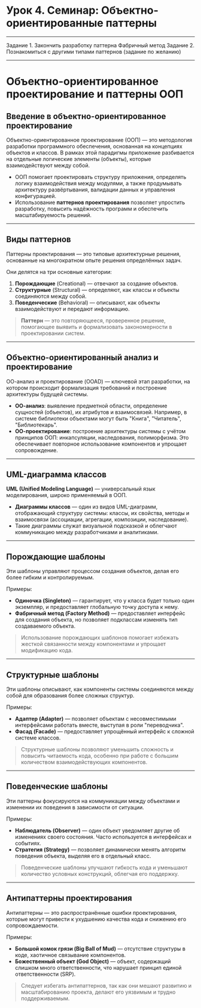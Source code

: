 # Урок 4. Семинар: Объектно-ориентированные паттерны
_________________________________________________________________________________________________________________
Задание 1. Закончить разработку паттерна Фабричный метод
Задание 2. Познакомиться с другими типами паттернов (задание по желанию)
_________________________________________________________________________________________________________________

# Объектно-ориентированное проектирование и паттерны ООП

## Введение в объектно-ориентированное проектирование

Объектно-ориентированное проектирование (ООП) — это методология разработки программного обеспечения, основанная на концепциях объектов и классов. В рамках этой парадигмы приложение разбивается на отдельные логические элементы (объекты), которые взаимодействуют между собой.

- ООП помогает проектировать структуру приложения, определять логику взаимодействия между модулями, а также продумывать архитектуру развёртывания, валидации данных и управления конфигурацией.
- Использование **паттернов проектирования** позволяет упростить разработку, повысить надёжность программ и обеспечить масштабируемость решений.

---

## Виды паттернов

Паттерны проектирования — это типовые архитектурные решения, основанные на многократном опыте решения определённых задач.

Они делятся на три основные категории:

1. **Порождающие** (Creational) — отвечают за создание объектов.
2. **Структурные** (Structural) — определяют, как классы и объекты соединяются между собой.
3. **Поведенческие** (Behavioral) — описывают, как объекты взаимодействуют и передают информацию.

> **Паттерн** — это повторяющееся, проверенное решение, помогающее выявить и формализовать закономерности в проектировании систем.

---

## Объектно-ориентированный анализ и проектирование

ОО-анализ и проектирование (OOAD) — ключевой этап разработки, на котором происходит формализация требований и построение архитектуры будущей системы.

- **ОО-анализ**: выявление предметной области, определение сущностей (объектов), их атрибутов и взаимосвязей. Например, в системе библиотеки объектами могут быть "Книга", "Читатель", "Библиотекарь".
- **ОО-проектирование**: построение архитектуры системы с учётом принципов ООП: инкапсуляции, наследования, полиморфизма. Это обеспечивает повторное использование компонентов и упрощает сопровождение.

---

## UML-диаграмма классов

**UML (Unified Modeling Language)** — универсальный язык моделирования, широко применяемый в ООП.

- **Диаграммы классов** — один из видов UML-диаграмм, отображающий структуру системы: классы, их свойства, методы и взаимосвязи (ассоциации, агрегации, композиции, наследование).
- Такие диаграммы служат визуальной подсказкой и облегчают коммуникацию между разработчиками и аналитиками.

---

## Порождающие шаблоны

Эти шаблоны управляют процессом создания объектов, делая его более гибким и контролируемым.

Примеры:

- **Одиночка (Singleton)** — гарантирует, что у класса будет только один экземпляр, и предоставляет глобальную точку доступа к нему.
- **Фабричный метод (Factory Method)** — предоставляет интерфейс для создания объекта, но позволяет подклассам изменять тип создаваемого объекта.

> Использование порождающих шаблонов помогает избежать жесткой связанности между компонентами и упрощает модификацию кода.

---

## Структурные шаблоны

Эти шаблоны описывают, как компоненты системы соединяются между собой для образования более сложных структур.

Примеры:

- **Адаптер (Adapter)** — позволяет объектам с несовместимыми интерфейсами работать вместе, выступая в роли "переводчика".
- **Фасад (Facade)** — предоставляет упрощённый интерфейс к сложной системе классов.

> Структурные шаблоны позволяют уменьшить сложность и повысить читаемость кода, особенно при работе с большим количеством взаимодействующих компонентов.

---

## Поведенческие шаблоны

Эти паттерны фокусируются на коммуникации между объектами и изменении их поведения в зависимости от ситуации.

Примеры:

- **Наблюдатель (Observer)** — один объект уведомляет другие об изменениях своего состояния. Часто используется в интерфейсах и событиях.
- **Стратегия (Strategy)** — позволяет динамически менять алгоритм поведения объекта, выделяя его в отдельный класс.

> Поведенческие шаблоны улучшают гибкость кода и уменьшают количество условных конструкций, облегчая его поддержку.

---

## Антипаттерны проектирования

Антипаттерны — это распространённые ошибки проектирования, которые могут привести к ухудшению качества кода и снижению его сопровождаемости.

Примеры:

- **Большой комок грязи (Big Ball of Mud)** — отсутствие структуры в коде, хаотичное связывание компонентов.
- **Божественный объект (God Object)** — объект, содержащий слишком много ответственности, что нарушает принцип единой ответственности (SRP).

> Следует избегать антипаттернов, так как они мешают развитию и масштабированию проекта, делают его уязвимым и трудно поддерживаемым.
